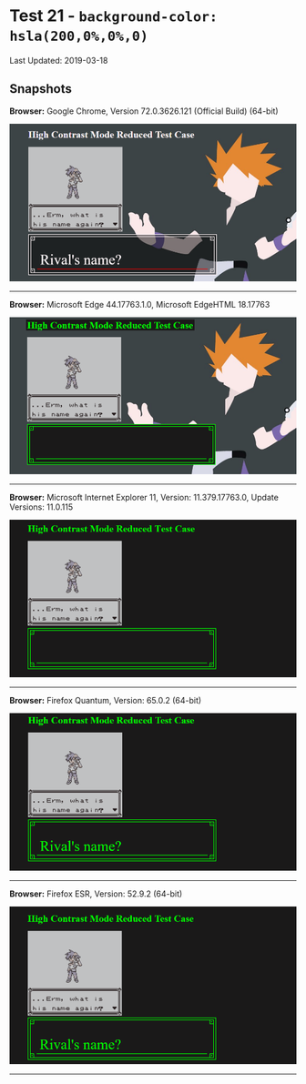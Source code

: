 # Test 21 - `background-color: hsla(200,0%,0%,0)`
Last Updated: 2019-03-18

## Snapshots
**Browser:** Google Chrome, Version 72.0.3626.121 (Official Build) (64-bit)

![Chrome Snapshot](/21-hsla(200%2C0%25%2C0%25%2C0)/snapshots/GoogleChrome.png)
___
**Browser:** Microsoft Edge 44.17763.1.0, Microsoft EdgeHTML 18.17763

![Edge Snapshot](/21-hsla(200%2C0%25%2C0%25%2C0)/snapshots/MicrosoftEdge_HCM.png)
___
**Browser:** Microsoft Internet Explorer 11, Version: 11.379.17763.0, Update Versions: 11.0.115

![Internet Explorer Snapshot](/21-hsla(200%2C0%25%2C0%25%2C0)/snapshots/InternetExplorer_HCM.png)
___
**Browser:** Firefox Quantum, Version: 65.0.2 (64-bit)

![Firefox Quantum Snapshot](/21-hsla(200%2C0%25%2C0%25%2C0)/snapshots/FirefoxQuantum_HCM.png)
___
**Browser:** Firefox ESR, Version: 52.9.2 (64-bit)

![Firefox ESR Snapshot](/21-hsla(200%2C0%25%2C0%25%2C0)/snapshots/FirefoxESR_HCM.png)
___
